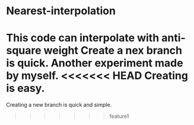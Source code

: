 # Nearest-interpolation
This code can interpolate with anti-square weight
Create a nex branch is quick.
Another experiment made by myself.
<<<<<<< HEAD
Creating is easy. 
=======
Creating a new branch is quick and simple. 
>>>>>>> feature1
